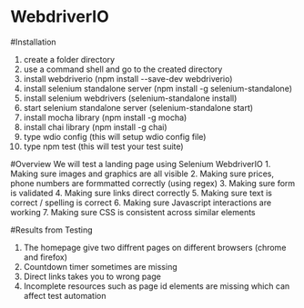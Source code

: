 # WebdriverIO

#Installation
1. create a folder directory
2. use a command shell and go to the created directory
3. install webdriverio (npm install --save-dev webdriverio)
4. install selenium standalone server (npm install -g selenium-standalone)
5. install selenium webdrivers (selenium-standalone install)
6. start selenium standalone server (selenium-standalone start)
7. install mocha library (npm install -g mocha)
8. install chai library (npm install -g chai)
9. type wdio config (this will setup wdio config file)
10. type npm test (this will test your test suite)

#Overview
We will test a landing page using Selenium WebdriverIO 
	1. Making sure images and graphics are all visible
	2. Making sure prices, phone numbers are formmatted correctly (using regex)
	3. Making sure form is validated
	4. Making sure links direct correctly
	5. Making sure text is correct / spelling is correct
	6. Making sure Javascript interactions are working 
	7. Making sure CSS is consistent across similar elements


#Results from Testing
1. The homepage give two diffrent pages on different browsers (chrome and firefox)
2. Countdown timer sometimes are missing
3. Direct links takes you to wrong page
4. Incomplete resources such as page id elements are missing which can affect test automation

